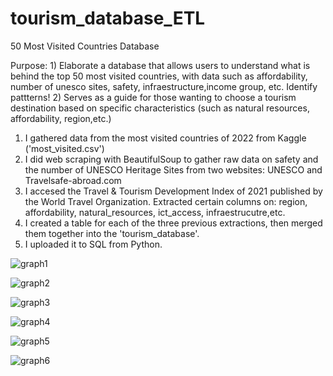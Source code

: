 # tourism_database_ETL


50 Most Visited Countries Database

Purpose: 1) Elaborate a database that allows users to understand what is behind the top 50 most visited countries, with data such as affordability, number of unesco sites, safety, infraestructure,income group, etc. Identify pattterns! 
2) Serves as a guide for those wanting to choose a tourism destination based on specific characteristics (such as natural resources, affordability, region,etc.)

1. I gathered data from the most visited countries of 2022 from Kaggle ('most_visited.csv')
2. I did web scraping with BeautifulSoup to gather raw data on safety and the number of UNESCO Heritage Sites from two websites: UNESCO and Travelsafe-abroad.com
3. I accesed the Travel & Tourism Development Index of 2021 published by the World Travel Organization. Extracted certain columns on: region, affordability, natural_resources, ict_access, infraestrucutre,etc.
4. I created a table for each of the three previous extractions, then merged them together into the 'tourism_database'.
5. I uploaded it to SQL from Python.

![graph1](https://github.com/rodrigogtz99/tourism_database_ETL/assets/139127453/bbf3f7e7-a176-4923-9984-0c5ff6f8beb8)

![graph2](https://github.com/rodrigogtz99/tourism_database_ETL/assets/139127453/2b6b584f-0f6b-4a4a-a9b8-9154966fa3b8)

![graph3](https://github.com/rodrigogtz99/tourism_database_ETL/assets/139127453/1a5a3a9d-0f07-4962-99bd-6f85b4bd0732)

![graph4](https://github.com/rodrigogtz99/tourism_database_ETL/assets/139127453/dca55f0e-f4ef-41d8-86d6-fd561ab57eb5)

![graph5](https://github.com/rodrigogtz99/tourism_database_ETL/assets/139127453/46a09c78-b3e0-45ee-adfa-28072982e9af)

![graph6](https://github.com/rodrigogtz99/tourism_database_ETL/assets/139127453/18cc37ae-29d6-4e61-929d-60f153dcb0d6)
